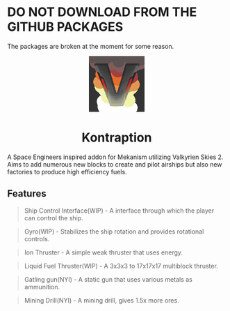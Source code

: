 # DO NOT DOWNLOAD FROM THE GITHUB PACKAGES
The packages are broken at the moment for some reason.

<p align="center">
  <img width="128" height="128" src="./icon.png">
  <h1 align="center">Kontraption</h1>
</p>

A Space Engineers inspired addon for Mekanism utilizing Valkyrien Skies 2. Aims to add numerous new blocks to create and pilot airships but also new factories to produce high efficiency fuels.

## Features

> Ship Control Interface(WIP) - A interface through which the player can control the ship.

> Gyro(WIP) - Stabilizes the ship rotation and provides rotational controls.

> Ion Thruster - A simple weak thruster that uses energy.

> Liquid Fuel Thruster(WIP) - A 3x3x3 to 17x17x17 multiblock thruster.

> Gatling gun(NYI) - A static gun that uses various metals as ammunition.

> Mining Drill(NYI) - A mining drill, gives 1.5x more ores.
